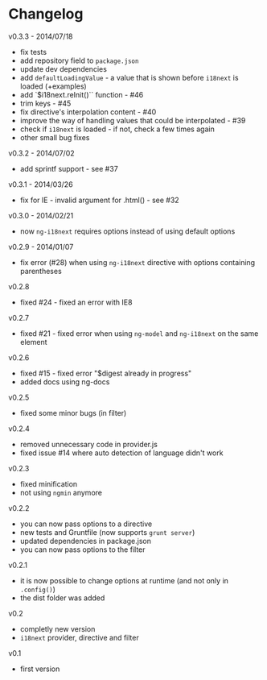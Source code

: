 # Changelog #

v0.3.3 - 2014/07/18
- fix tests
- add repository field to `package.json`
- update dev dependencies
- add `defaultLoadingValue` - a value that is shown before `i18next` is loaded (+examples)
- add `$i18next.reInit()`` function - #46
- trim keys - #45
- fix directive's interpolation content - #40
- improve the way of handling values that could be interpolated - #39
- check if `i18next` is loaded - if not, check a few times again
- other small bug fixes

v0.3.2 - 2014/07/02
- add sprintf support - see #37

v0.3.1 - 2014/03/26
- fix for IE - invalid argument for .html() - see #32

v0.3.0 - 2014/02/21
- now `ng-i18next` requires options instead of using default options

v0.2.9 - 2014/01/07
- fix error (#28) when using `ng-i18next` directive with options containing parentheses

v0.2.8
- fixed #24 - fixed an error with IE8

v0.2.7
- fixed #21 - fixed error when using `ng-model` and `ng-i18next` on the same element

v0.2.6
- fixed #15 - fixed error "$digest already in progress"
- added docs using ng-docs

v0.2.5
- fixed some minor bugs (in filter)

v0.2.4
- removed unnecessary code in provider.js
- fixed issue #14 where auto detection of language didn't work

v0.2.3
- fixed minification
- not using `ngmin` anymore

v0.2.2
- you can now pass options to a directive
- new tests and Gruntfile (now supports `grunt server`)
- updated dependencies in package.json
- you can now pass options to the filter

v0.2.1
- it is now possible to change options at runtime (and not only in `.config()`)
- the dist folder was added

v0.2
- completly new version
- `i18next` provider, directive and filter

v0.1
- first version
